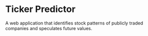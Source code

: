 # Ticker Predictor
A web application that identifies stock patterns of publicly traded companies and speculates future values.
